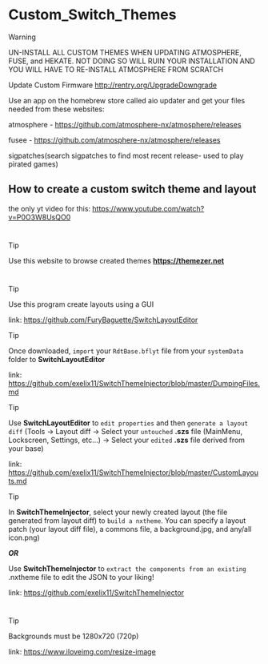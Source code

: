 # Custom_Switch_Themes

> [!WARNING]
> UN-INSTALL ALL CUSTOM THEMES WHEN UPDATING ATMOSPHERE, FUSE, and HEKATE. NOT DOING SO WILL RUIN YOUR INSTALLATION AND YOU WILL HAVE TO RE-INSTALL ATMOSPHERE FROM SCRATCH

Update Custom Firmware
http://rentry.org/UpgradeDowngrade

Use an app on the homebrew store called aio updater and get your files needed from these websites:

atmosphere - https://github.com/atmosphere-nx/atmosphere/releases

fusee - https://github.com/atmosphere-nx/atmosphere/releases

sigpatches(search sigpatches to find most recent release- used to play pirated games)

## How to create a custom switch theme and layout
the only yt video for this: https://www.youtube.com/watch?v=P0O3W8UsQO0
#
> [!Tip]
> Use this website to browse created themes **https://themezer.net**
#
> [!Tip]
> Use this program create layouts using a GUI

link: https://github.com/FuryBaguette/SwitchLayoutEditor

> [!Tip]
> Once downloaded, `import` your `RdtBase.bflyt` file from your `systemData` folder to **SwitchLayoutEditor**

link: https://github.com/exelix11/SwitchThemeInjector/blob/master/DumpingFiles.md

> [!Tip]
> Use **SwitchLayoutEditor** to `edit properties` and then `generate a layout diff` (Tools -> Layout diff -> Select your `untouched` **.szs** file (MainMenu, Lockscreen, Settings, etc...) -> Select your `edited` **.szs** file derived from your base) 

link: https://github.com/exelix11/SwitchThemeInjector/blob/master/CustomLayouts.md

> [!Tip]
> In **SwitchThemeInjector**, select your newly created layout (the file generated from layout diff) to `build a nxtheme`. You can specify a layout patch (your layout diff file), a commons file, a background.jpg, and any/all icon.png)
> 
> ***OR***
> 
> Use **SwitchThemeInjector** to `extract the components from an existing` .nxtheme file to edit the JSON to your liking!

link: https://github.com/exelix11/SwitchThemeInjector
#
> [!Tip]
> Backgrounds must be 1280x720 (720p)

link: https://www.iloveimg.com/resize-image
